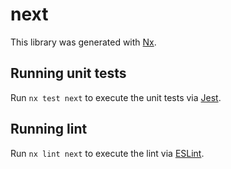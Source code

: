 # next

This library was generated with [Nx](https://nx.dev).

## Running unit tests

Run `nx test next` to execute the unit tests via [Jest](https://jestjs.io).

## Running lint

Run `nx lint next` to execute the lint via [ESLint](https://eslint.org/).
